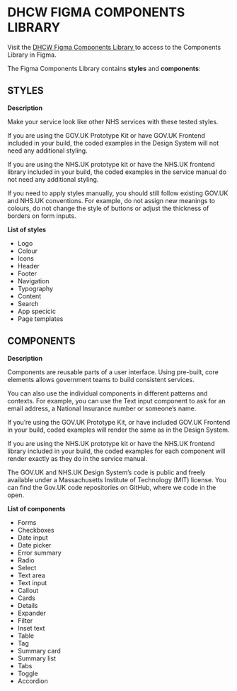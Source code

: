 # DHCW FIGMA COMPONENTS LIBRARY 

Visit the <a href="https://www.figma.com/design/SbLLqxBGF8Tree8yEgevJp/DHCW-Design-System?node-id=0-1&t=g3HhjcpVnW8NEeFy-1">DHCW Figma Components Library </a> to access to the Components Library in Figma.

The Figma Components Library contains <strong>styles</strong> and <strong>components</strong>:

## STYLES

<strong>Description</strong>

Make your service look like other NHS services with these tested styles.

If you are using the GOV.UK Prototype Kit or have GOV.UK Frontend included in your build, the coded examples in the Design System will not need any additional styling.

If you are using the NHS.UK prototype kit or have the NHS.UK frontend library included in your build, the coded examples in the service manual do not need any additional styling.

If you need to apply styles manually, you should still follow existing GOV.UK and NHS.UK conventions. For example, do not assign new meanings to colours, do not change the style of buttons or adjust the thickness of borders on form inputs.

<strong>List of styles</strong>

- Logo
- Colour
- Icons
- Header
- Footer
- Navigation
- Typography
- Content
- Search
- App specicic
- Page templates

## COMPONENTS

<strong>Description</strong>

Components are reusable parts of a user interface. Using pre-built, core elements allows government teams to build consistent services.

You can also use the individual components in different patterns and contexts. For example, you can use the Text input component to ask for an email address, a National Insurance number or someone’s name.

If you’re using the GOV.UK Prototype Kit, or have included GOV.UK Frontend in your build, coded examples will render the same as in the Design System.

If you are using the NHS.UK prototype kit or have the NHS.UK frontend library included in your build, the coded examples for each component will render exactly as they do in the service manual.

The GOV.UK and NHS.UK Design System’s code is public and freely available under a Massachusetts Institute of Technology (MIT) license. You can find the Gov.UK code repositories on GitHub, where we code in the open.

<strong>List of components</strong>

- Forms
- Checkboxes
- Date input
- Date picker
- Error summary
- Radio
- Select
- Text area
- Text input
- Callout
- Cards
- Details
- Expander
- Filter
- Inset text
- Table
- Tag
- Summary card
- Summary list
- Tabs
- Toggle
- Accordion





